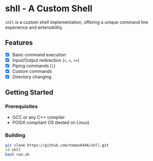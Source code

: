 # shIl - A Custom Shell

`shIl` is a custom shell implementation, offering a unique command line experience and extensibility.

## Features

- [x] Basic command execution
- [x] Input/Output redirection (`<`, `>`, `>>`)
- [x] Piping commands (`|`)
- [x] Custom commands
- [x] Directory changing

## Getting Started

### Prerequisites

- GCC or any C++ compiler
- POSIX compliant OS (tested on Linux)

### Building

```bash
git clone https://github.com/tomas6446/shll.git
cd shll
bash run.sh
```

